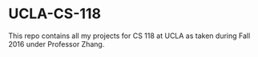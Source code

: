 # UCLA-CS-118
This repo contains all my projects for CS 118 at UCLA as taken during Fall 2016 under Professor Zhang.

